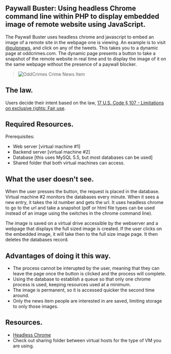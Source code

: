 ## Paywall Buster: Using headless Chrome command line within PHP to display embedded image of remote website using JavaScript.

The Paywall Buster uses headless chrome and javascript to embed an image of a remote site in the webpage one is viewing. An example is to visit [@pulpnews](http://twitter.com/pulpnews), and click on any of the tweets. This takes you to a dynamic page at oddcrimes.com. The dynamic page presents a button to take a snapshot of the remote website in real time and to display the image of it on the same webpage without the presence of a paywall blocker.

>![OddCrimes Crime News Item](https://oddcrimes.com/o/images/paywall_buster1.jpg)

## The law.
Users decide their intent based on the law, [17 U.S. Code § 107 - Limitations on exclusive rights: Fair use](https://www.law.cornell.edu/uscode/text/17/107). 

## Required Resources.
Prerequisites:
  * Web server [virtual machine #1]
  * Backend server [virtual machine #2]
  * Database [this uses MySQL 5.5, but most databases can be used]
  * Shared folder that both virtual machines can access.

## What the user doesn't see.
When the user presses the button, the request is placed in the database. Virtual machine #2 monitors the databases every minute. When it sees a new entry, it takes the id number and gets the url. It uses headless chrome to go to the url and take a snapshot (pdf or html file types can be used instead of an image using the switches in the chrome command line). 

The image is saved on a virtual drive accessible by the webserver and a webpage that displays the full sized image is created.  If the user clicks on the embedded image, it will take then to the full size image page. It then deletes the databases record.

## Advantages of doing it this way.
 * The process cannot be interupted by the user, meaning that they can leave the page once the button is clicked and the process will complete.
 * Using the database to establish a queue so that only one chrome process is used, keeping resources used at a minimum.
 * The image is permanent, so it is accessed quicker the second time around.
 * Only the news item people are interested in are saved, limiting storage to only those images.

## Resources.
* [Headless Chrome](https://developers.google.com/web/updates/2017/04/headless-chrome?hl=cat)
* Check out sharing folder between virtual hosts for the type of VM you are using.
